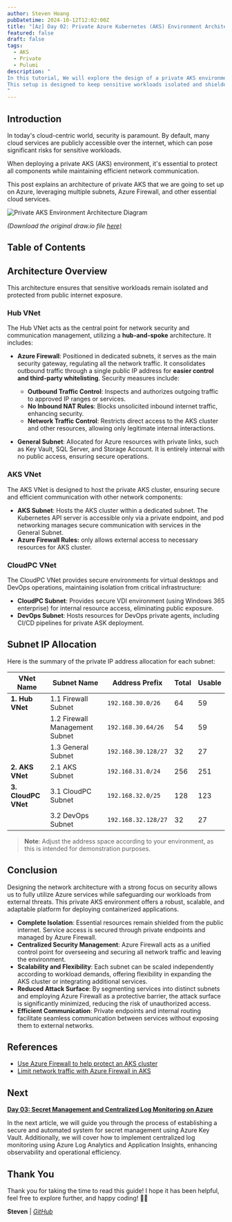 ```yaml
---
author: Steven Hoang
pubDatetime: 2024-10-12T12:02:00Z
title: "[Az] Day 02: Private Azure Kubernetes (AKS) Environment Architecture."
featured: false
draft: false
tags:
  - AKS
  - Private
  - Pulumi
description: "
In this tutorial, We will explore the design of a private AKS environment on Azure. We'll use multiple subnets, Azure Firewall, and other critical cloud services to construct a secure architecture.
This setup is designed to keep sensitive workloads isolated and shielded from exposure to the public internet.
"
---
```


## Introduction

In today's cloud-centric world, security is paramount. By default, many cloud services are publicly accessible over the internet, which can pose significant risks for sensitive workloads. 

When deploying a private AKS (AKS) environment, it's essential to protect all components while maintaining efficient network communication.

This post explains an architecture of private AKS that we are going to set up on Azure, leveraging multiple subnets, Azure Firewall, and other essential cloud services. 

![Private AKS Environment Architecture Diagram](/assets/az-02-pulumi-private-ask-env-architecture/private-aks-day-02.png)
<p class="ml-44"><em>(Download the original draw.io file <a href="/assets/az-02-pulumi-private-ask-env-architecture/private-aks.drawio" download>here)</a></em></p>

## Table of Contents

## Architecture Overview

This architecture ensures that sensitive workloads remain isolated and protected from public internet exposure.

### Hub VNet

The Hub VNet acts as the central point for network security and communication management, utilizing a **hub-and-spoke** architecture. It includes:

- **Azure Firewall**: Positioned in dedicated subnets, it serves as the main security gateway, regulating all the network traffic. 
  It consolidates outbound traffic through a single public IP address for **easier control and third-party whitelisting**. 
  Security measures include:
  - **Outbound Traffic Control**: Inspects and authorizes outgoing traffic to approved IP ranges or services.
  - **No Inbound NAT Rules**: Blocks unsolicited inbound internet traffic, enhancing security.
  - **Network Traffic Control**: Restricts direct access to the AKS cluster and other resources, allowing only legitimate internal interactions.

- **General Subnet**: Allocated for Azure resources with private links, such as Key Vault, SQL Server, and Storage Account. It is entirely internal with no public access, ensuring secure operations.

### AKS VNet

The AKS VNet is designed to host the private AKS cluster, ensuring secure and efficient communication with other network components:

- **AKS Subnet**: Hosts the AKS cluster within a dedicated subnet. The Kubernetes API server is accessible only via a private endpoint, and pod networking manages secure communication with services in the General Subnet. 
- **Azure Firewall Rules:** only allows external access to necessary resources for AKS cluster.

### CloudPC VNet

The CloudPC VNet provides secure environments for virtual desktops and DevOps operations, maintaining isolation from critical infrastructure:

- **CloudPC Subnet**: Provides secure VDI environment (using Windows 365 enterprise) for internal resource access, eliminating public exposure.
- **DevOps Subnet**: Hosts resources for DevOps private agents, including CI/CD pipelines for private ASK deployment.

## Subnet IP Allocation

Here is the summary of the private IP address allocation for each subnet:

| VNet Name           | Subnet Name                    | Address Prefix      | Total | Usable |
|---------------------|--------------------------------|---------------------|-------|--------|
| **1. Hub VNet**     | 1.1 Firewall Subnet            | `192.168.30.0/26`   | 64    | 59     |
|                     | 1.2 Firewall Management Subnet | `192.168.30.64/26`  | 54    | 59     |
|                     | 1.3 General Subnet             | `192.168.30.128/27` | 32    | 27     |
| **2. AKS VNet**     | 2.1 AKS Subnet                 | `192.168.31.0/24`   | 256   | 251    |
| **3. CloudPC VNet** | 3.1 CloudPC Subnet             | `192.168.32.0/25`   | 128   | 123    |
|                     | 3.2 DevOps Subnet              | `192.168.32.128/27` | 32    | 27     |

> **Note**: Adjust the address space according to your environment, as this is intended for demonstration purposes.

## Conclusion

Designing the network architecture with a strong focus on security allows us to fully utilize Azure services while safeguarding our workloads from external threats. This private AKS environment offers a robust, scalable, and adaptable platform for deploying containerized applications.

- **Complete Isolation**: Essential resources remain shielded from the public internet. Service access is secured through private endpoints and managed by Azure Firewall.
- **Centralized Security Management**: Azure Firewall acts as a unified control point for overseeing and securing all network traffic and leaving the environment.
- **Scalability and Flexibility**: Each subnet can be scaled independently according to workload demands, offering flexibility in expanding the AKS cluster or integrating additional services.
- **Reduced Attack Surface**: By segmenting services into distinct subnets and employing Azure Firewall as a protective barrier, the attack surface is significantly minimized, reducing the risk of unauthorized access.
- **Efficient Communication**: Private endpoints and internal routing facilitate seamless communication between services without exposing them to external networks.

## References

- [Use Azure Firewall to help protect an AKS cluster](https://learn.microsoft.com/en-us/azure/architecture/guide/aks/aks-firewall)
- [Limit network traffic with Azure Firewall in AKS](https://learn.microsoft.com/en-us/azure/aks/limit-egress-traffic?tabs=aks-with-system-assigned-identities)

## Next

**[Day 03: Secret Management and Centralized Log Monitoring on Azure](/posts/az-03-pulumi-private-ask-credential-log-management)**

In the next article, we will guide you through the process of establishing a secure and automated system for secret management using Azure Key Vault.
Additionally, we will cover how to implement centralized log monitoring using Azure Log Analytics and Application Insights, enhancing observability and operational efficiency.

## Thank You

Thank you for taking the time to read this guide! I hope it has been helpful, feel free to explore further, and happy coding! 🌟✨

**Steven** | _[GitHub](https://github.com/baoduy)_
